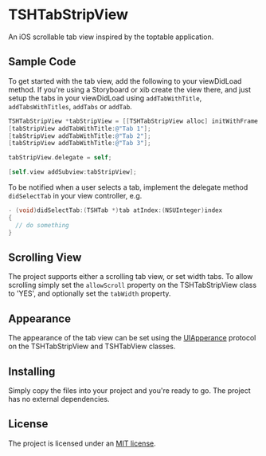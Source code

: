 TSHTabStripView
===============

An iOS scrollable tab view inspired by the toptable application.

Sample Code
------------

To get started with the tab view, add the following to your viewDidLoad method. If you're using a Storyboard or xib create the view there, and just setup the tabs in your viewDidLoad using `addTabWithTitle`, `addTabsWithTitles`, `addTabs` or `addTab`.

```objectivec
TSHTabStripView *tabStripView = [[TSHTabStripView alloc] initWithFrame:CGRectMake(0, 0, 320, 30)];
[tabStripView addTabWithTitle:@"Tab 1"];
[tabStripView addTabWithTitle:@"Tab 2"];
[tabStripView addTabWithTitle:@"Tab 3"];

tabStripView.delegate = self;

[self.view addSubview:tabStripView];
```

To be notified when a user selects a tab, implement the delegate method `didSelectTab` in your view controller, e.g.

```objectivec
- (void)didSelectTab:(TSHTab *)tab atIndex:(NSUInteger)index
{
  // do something
}
```

Scrolling View
--------------

The project supports either a scrolling tab view, or set width tabs. To allow scrolling simply set the `allowScroll` property on the TSHTabStripView class to 'YES', and optionally set the `tabWidth` property.

Appearance
----------

The appearance of the tab view can be set using the [UIApperance](https://developer.apple.com/library/iOS/documentation/UIKit/Reference/UIAppearance_Protocol/Reference/Reference.html) protocol on the TSHTabStripView and TSHTabView classes.

Installing
----------
Simply copy the files into your project and you're ready to go. The project has no external dependencies.

License
----------
The project is licensed under an [MIT license](http://opensource.org/licenses/MIT).
